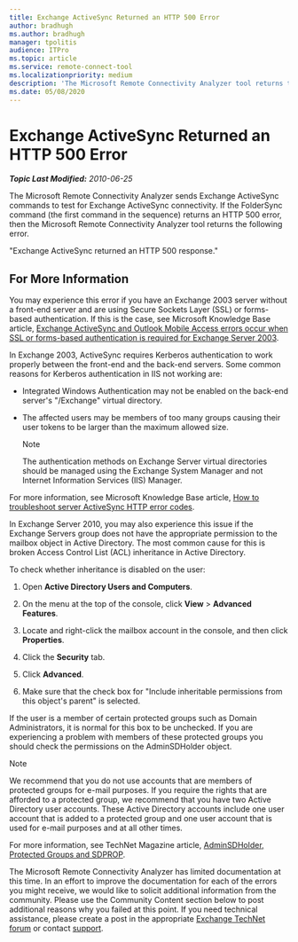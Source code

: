 ```yaml
---
title: Exchange ActiveSync Returned an HTTP 500 Error
author: bradhugh
ms.author: bradhugh
manager: tpolitis
audience: ITPro 
ms.topic: article 
ms.service: remote-connect-tool
ms.localizationpriority: medium
description: 'The Microsoft Remote Connectivity Analyzer tool returns the following error: "Exchange ActiveSync returned an HTTP 500 response."'
ms.date: 05/08/2020
---
```


# Exchange ActiveSync Returned an HTTP 500 Error

_**Topic Last Modified:** 2010-06-25_

The Microsoft Remote Connectivity Analyzer sends Exchange ActiveSync commands to test for Exchange ActiveSync connectivity. If the FolderSync command (the first command in the sequence) returns an HTTP 500 error, then the Microsoft Remote Connectivity Analyzer tool returns the following error.

"Exchange ActiveSync returned an HTTP 500 response."

## For More Information

You may experience this error if you have an Exchange 2003 server without a front-end server and are using Secure Sockets Layer (SSL) or forms-based authentication. If this is the case, see Microsoft Knowledge Base article, [Exchange ActiveSync and Outlook Mobile Access errors occur when SSL or forms-based authentication is required for Exchange Server 2003](https://go.microsoft.com/fwlink/?linkid=3052\&kbid=817379).

In Exchange 2003, ActiveSync requires Kerberos authentication to work properly between the front-end and the back-end servers. Some common reasons for Kerberos authentication in IIS not working are:

  - Integrated Windows Authentication may not be enabled on the back-end server's "/Exchange" virtual directory.

  - The affected users may be members of too many groups causing their user tokens to be larger than the maximum allowed size.    

    > [!NOTE]
    > The authentication methods on Exchange Server virtual directories should be managed using the Exchange System Manager and not Internet Information Services (IIS) Manager.

For more information, see Microsoft Knowledge Base article, [How to troubleshoot server ActiveSync HTTP error codes](https://go.microsoft.com/fwlink/?linkid=3052%26kbid=330463).

In Exchange Server 2010, you may also experience this issue if the Exchange Servers group does not have the appropriate permission to the mailbox object in Active Directory. The most common cause for this is broken Access Control List (ACL) inheritance in Active Directory.

To check whether inheritance is disabled on the user:

1.  Open **Active Directory Users and Computers**.

2.  On the menu at the top of the console, click **View** \> **Advanced Features**.

3.  Locate and right-click the mailbox account in the console, and then click **Properties**.

4.  Click the **Security** tab.

5.  Click **Advanced**.

6.  Make sure that the check box for "Include inheritable permissions from this object's parent" is selected.

If the user is a member of certain protected groups such as Domain Administrators, it is normal for this box to be unchecked. If you are experiencing a problem with members of these protected groups you should check the permissions on the AdminSDHolder object.

> [!NOTE]
> We recommend that you do not use accounts that are members of protected groups for e-mail purposes. If you require the rights that are afforded to a protected group, we recommend that you have two Active Directory user accounts. These Active Directory accounts include one user account that is added to a protected group and one user account that is used for e-mail purposes and at all other times.

For more information, see TechNet Magazine article, [AdminSDHolder, Protected Groups and SDPROP](https://technet.microsoft.com/magazine/2009.09.sdadminholder.aspx).

The Microsoft Remote Connectivity Analyzer has limited documentation at this time. In an effort to improve the documentation for each of the errors you might receive, we would like to solicit additional information from the community. Please use the Community Content section below to post additional reasons why you failed at this point. If you need technical assistance, please create a post in the appropriate [Exchange TechNet forum](https://go.microsoft.com/fwlink/?linkid=73420) or contact [support](https://go.microsoft.com/fwlink/?linkid=8158).
